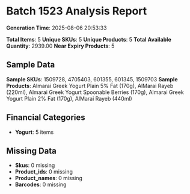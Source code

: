 # Batch 1523 Analysis Report

**Generation Time**: 2025-08-06 20:53:33

**Total Items**: 5
**Unique SKUs**: 5
**Unique Products**: 5
**Total Available Quantity**: 2939.00
**Near Expiry Products**: 5

## Sample Data
**Sample SKUs**: 1509728, 4705403, 601355, 601345, 1509703
**Sample Products**: Almarai Greek Yogurt Plain 5% Fat (170g), AlMarai Rayeb (220ml), Almarai Greek Yogurt Spoonable Berries (170g), Almarai Greek Yogurt Plain 2% Fat (170g), AlMarai Rayeb (440ml)

## Financial Categories
- **Yogurt**: 5 items

## Missing Data
- **Skus**: 0 missing
- **Product_ids**: 0 missing
- **Product_names**: 0 missing
- **Barcodes**: 0 missing
